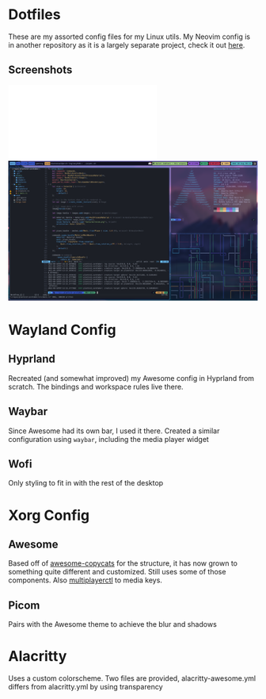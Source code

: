 # Dotfiles
These are my assorted config files for my Linux utils. My Neovim config is in another repository as it is a largely separate project, check it out [here](https://github.com/duckonaut/nvim).

## Screenshots
![wayland desktop](wayland-screenshot.org)
![xorg desktop](xorg-screenshot.png)

# Wayland Config
## Hyprland
Recreated (and somewhat improved) my Awesome config in Hyprland from scratch. The bindings and workspace rules live there.

## Waybar
Since Awesome had its own bar, I used it there. Created a similar configuration using `waybar`, including the media player widget

## Wofi
Only styling to fit in with the rest of the desktop

# Xorg Config
## Awesome
Based off of [awesome-copycats](https://github.com/lcpz/awesome-copycats) for the structure, it has now grown to something quite different and customized. Still uses some of those components. Also [multiplayerctl](hittps://github.com/duckonaut/multiplayerctl) to media keys.

## Picom
Pairs with the Awesome theme to achieve the blur and shadows

# Alacritty
Uses a custom colorscheme. Two files are provided, alacritty-awesome.yml differs from alacritty.yml by using transparency

